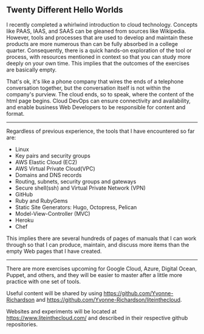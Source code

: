 ## Twenty Different Hello Worlds
I recently completed a whirlwind introduction to cloud technology. Concepts like PAAS, IAAS, and SAAS can be gleaned from sources like Wikipedia.  However, tools and processes that are used to develop and maintain these products are more numerous than can be fully absorbed in a college quarter.  Consequently, there is a quick hands-on exploration of the tool or process, with resources mentioned in context so that you can study more deeply on your own time.  This implies that the outcomes of the exercises are basically empty. 

That's ok, it's like a phone company that wires the ends of a telephone conversation together, but the conversation itself is not within the company's purview. The cloud ends, so to speak, where the content of the html page begins. Cloud DevOps can ensure connectivity and availability, and enable business Web Developers to be responsible for content and format.

---

Regardless of previous experience, the tools that I have encountered so far are:
- Linux 
- Key pairs and security groups
- AWS Elastic Cloud (EC2)
- AWS Virtual Private Cloud(VPC)
- Domains and DNS records
- Routing, subnets, security groups and gateways
- Secure shell(ssh) and Virtual Private Network (VPN)
- GitHub
- Ruby and RubyGems
- Static Site Generators: Hugo, Octopress, Pelican
- Model-View-Controller (MVC)
- Heroku
- Chef

This implies there are several hundreds of pages of manuals that I can work through so that I can produce, maintain, and discuss more items than the empty Web pages that I have created. 

---

There are more exercises upcoming for Google Cloud, Azure, Digital Ocean, Puppet, and others, and they will be easier to master after a little more practice with one set of tools.

Useful content will be shared by using https://github.com/Yvonne-Richardson and https://github.com/Yvonne-Richardson/liteinthecloud.

Websites and experiments will be located at https://www.liteinthecloud.com/ and described in their respective github repositories.

